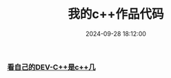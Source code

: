 ﻿---
title: 我的c++作品代码
date: 2024-09-28 18:12:00
categories: 
 - 我的作品
---


### [看自己的DEV-C++是c++几](/2024/09/28/wdzp/看自己的DEV-C++是c++几/)